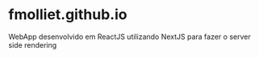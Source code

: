 # fmolliet.github.io
WebApp desenvolvido em ReactJS utilizando NextJS para fazer o server side rendering
